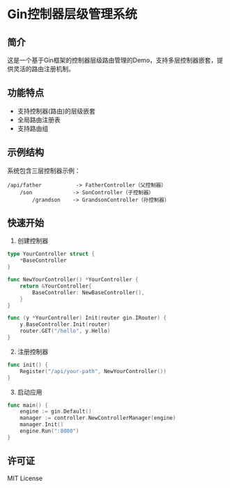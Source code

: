 # Gin控制器层级管理系统

## 简介

这是一个基于Gin框架的控制器层级路由管理的Demo，支持多层控制器嵌套，提供灵活的路由注册机制。

## 功能特点

- 支持控制器(路由)的层级嵌套
- 全局路由注册表
- 支持路由组

## 示例结构

系统包含三层控制器示例：
```
/api/father           -> FatherController（父控制器）
    /son             -> SonController（子控制器）
        /grandson    -> GrandsonController（孙控制器）
```

## 快速开始

1. 创建控制器
```go
type YourController struct {
    *BaseController
}

func NewYourController() *YourController {
    return &YourController{
        BaseController: NewBaseController(),
    }
}

func (y *YourController) Init(router gin.IRouter) {
    y.BaseController.Init(router)
    router.GET("/hello", y.Hello)
}
```

2. 注册控制器
```go
func init() {
    Register("/api/your-path", NewYourController())
}
```

3. 启动应用
```go
func main() {
    engine := gin.Default()
    manager := controller.NewControllerManager(engine)
    manager.Init()
    engine.Run(":8080")
}
```

## 许可证

MIT License
